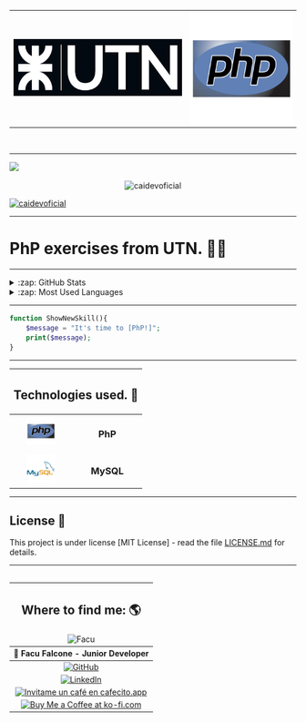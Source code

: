 <table align='center'>
  <tr>
    <td>
      <a href="https://github.com/caidevOficial/Php_UTN_PrograIII/" target="_blank"><img alt="Universidad Tecnológica Nacional" src="https://github.com/caidevOficial/Logos/raw/master/Instituciones/logo-utn_black_white.png?raw=true" height="100px" />
    </td>
    <td>
      <img align="center" alt="PhP" src="https://github.com/devicons/devicon/blob/master/icons/php/php-original.svg?raw=true" height="200px" />
    </td>
  </tr>
</table>
</br>


---

![](https://hit.yhype.me/github/profile?user_id=12877139)

<p align="center">
    <img src="https://komarev.com/ghpvc/?username=caidevoficial&label=Profile%20views&color=0e75b6&style=plastic" alt="caidevoficial" />
</p>

<p align="left"> 
  <a href="https://github.com/CaidevOficial">
    <img src="https://github-profile-trophy.vercel.app/?username=caidevoficial&theme=nord&column=7" alt="caidevoficial" />
  </a> 
</p>

---

# PhP exercises from UTN. 👨‍💻
---

<details>
  <summary>:zap: GitHub Stats</summary>
    <img align="center" src="https://github-readme-stats-caidevposeidon.vercel.app/api?username=caidevOficial&show_icons=true&theme=chartreuse-dark&count_private=true&show_owner=true&include_all_commits=true" /><br><br>
</details>

<details>
    <summary>:zap: Most Used Languages</summary>
    <img align="center" src="https://github-readme-stats-caidevposeidon.vercel.app/api/top-langs/?username=caidevOficial&layout=compact&theme=chartreuse-dark&langs_count=10&exclude_repo=Java_Lineage2_aCis_From_345&hide=html,css"/><br>
</details>

---

```php
function ShowNewSkill(){
    $message = "It's time to [PhP!]";
    print($message);
}
```
---

<table align='center'>
  <theader align='center'>
    <th colspan="2" align='center'>
      <h2>Technologies used. 📌</h2>
    </th>
  </theader>
  <tbody align='center'>
    <tr>
      <td>
        <a href="https://www.apachefriends.org/es/index.html/">
          <img alt="PhP" src="https://github.com/devicons/devicon/blob/master/icons/php/php-original.svg?raw=true" height="50px" />
        </a>
      </td>
      <td align="center">
        <h3>PhP</h3>
      </td>
    </tr>
    <tr>
      <td>
        <a href="https://www.mysql.com/">
          <img align="center" alt="MySQL" src="https://github.com/devicons/devicon/blob/master/icons/mysql/mysql-original-wordmark.svg?raw=true" height="50px" />
        </a>
      </td>
      <td>
        <h3>MySQL</h3>
      </td>
    </tr>
  </tbody>
</table>

---

## License 📄
This project is under license \[MIT License\] - read the file [LICENSE.md](LICENSE) for details.

---

## 

<table align='center'>
  <theader align='center'>
    <th align='center'>
      <h2>Where to find me: 🌎</h2>
    </th>
    <tr align='center'>
      <td>
        <img class="circular" alt="Facu" src="https://avatars1.githubusercontent.com/u/12877139?s=400&u=d369ee24466653d9bbeeb9654930e3ff1c67b76a&v=4" width="80px" height="80px" />
      </td>
    </tr>
    <th><center>🤴 Facu Falcone - Junior Developer</center></th>
  </theader>
  <tbody align='center'>
    <tr>
      <td>
        <a href="https://github.com/caidevOficial/">
          <img alt="GitHub" src="https://img.shields.io/badge/GitHub-%2312100E.svg?&style=for-the-badge&logo=Github&logoColor=white" width="125px" height="30px" />
        </a>
      </td>
    </tr>
    <tr>
      <td>
        <a href="https://www.linkedin.com/in/facundo-falcone/">
          <img alt="LinkedIn" src="https://img.shields.io/badge/linkedin-%230077B5.svg?&style=for-the-badge&logo=linkedin&logoColor=white" width="125px" height="30px" />
        </a>
      </td>
    </tr>
    <tr>
      <td>
        <a href="https://cafecito.app/caidevoficial/">
          <img alt='Invitame un café en cafecito.app' srcset='https://cdn.cafecito.app/imgs/buttons/button_5.png 1x, https://cdn.cafecito.app/imgs/buttons/button_5_2x.png 2x, https://cdn.cafecito.app/imgs/buttons/button_5_3.75x.png 3.75x' src='https://cdn.cafecito.app/imgs/buttons/button_5.png' width="125px" height="30px" />
        </a>
      </td>
    </tr>
    <tr>
      <td>
        <a href='https://ko-fi.com/P5P74JBOH' target='_blank'>
          <img width="125px" height="30px" style='border:0px;height:36px;' src='https://cdn.ko-fi.com/cdn/kofi1.png?v=2' border='0' alt='Buy Me a Coffee at ko-fi.com' />
        </a>
      </td>
    </tr>
  </tbody>
</table>
